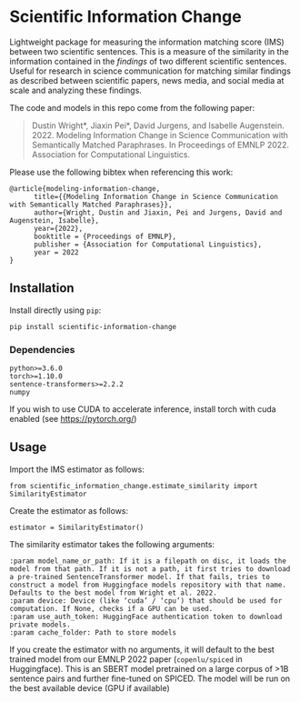 # Scientific Information Change
Lightweight package for measuring the information matching score (IMS) between two scientific sentences. This is a measure of the similarity in the information contained in the _findings_ of two different scientific sentences. Useful for research in science communication for matching similar findings as described between scientific papers, news media, and social media at scale and analyzing these findings.

The code and models in this repo come from the following paper:

>Dustin Wright*, Jiaxin Pei*, David Jurgens, and Isabelle Augenstein. 2022. Modeling Information Change in Science Communication with Semantically Matched Paraphrases. In Proceedings of EMNLP 2022. Association for Computational Linguistics.

Please use the following bibtex when referencing this work:

```
@article{modeling-information-change,
      title={{Modeling Information Change in Science Communication with Semantically Matched Paraphrases}},
      author={Wright, Dustin and Jiaxin, Pei and Jurgens, David and Augenstein, Isabelle},
      year={2022},
      booktitle = {Proceedings of EMNLP},
      publisher = {Association for Computational Linguistics},
      year = 2022
}

```

## Installation

Install directly using `pip`:

```
pip install scientific-information-change
```

### Dependencies

```
python>=3.6.0
torch>=1.10.0
sentence-transformers>=2.2.2
numpy
```

If you wish to use CUDA to accelerate inference, install torch with cuda enabled (see https://pytorch.org/)

## Usage

Import the IMS estimator as follows:

```
from scientific_information_change.estimate_similarity import SimilarityEstimator
```

Create the estimator as follows:

```
estimator = SimilarityEstimator()
```

The similarity estimator takes the following arguments:

```
:param model_name_or_path: If it is a filepath on disc, it loads the model from that path. If it is not a path, it first tries to download a pre-trained SentenceTransformer model. If that fails, tries to construct a model from Huggingface models repository with that name. Defaults to the best model from Wright et al. 2022.
:param device: Device (like ‘cuda’ / ‘cpu’) that should be used for computation. If None, checks if a GPU can be used.
:param use_auth_token: HuggingFace authentication token to download private models.
:param cache_folder: Path to store models
```

If you create the estimator with no arguments, it will default to the best trained model from our EMNLP 2022 paper (`copenlu/spiced` in Huggingface). This is an SBERT model pretrained on a large corpus of >1B sentence pairs and further fine-tuned on SPICED. The model will be run on the best available device (GPU if available)

